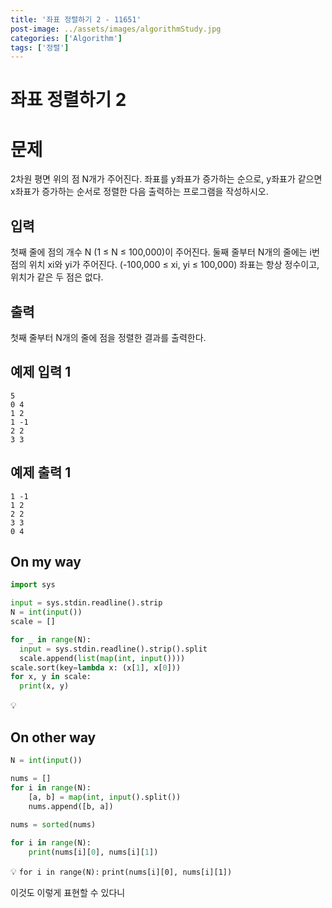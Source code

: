 ```yaml
---
title: '좌표 정렬하기 2 - 11651'
post-image: ../assets/images/algorithmStudy.jpg
categories: ['Algorithm']
tags: ['정렬']
---
```


# 좌표 정렬하기 2

# 문제

2차원 평면 위의 점 N개가 주어진다. 좌표를 y좌표가 증가하는 순으로, y좌표가 같으면 x좌표가 증가하는 순서로 정렬한 다음 출력하는 프로그램을 작성하시오.

## 입력

첫째 줄에 점의 개수 N (1 ≤ N ≤ 100,000)이 주어진다. 둘째 줄부터 N개의 줄에는 i번점의 위치 xi와 yi가 주어진다. (-100,000 ≤ xi, yi ≤ 100,000) 좌표는 항상 정수이고, 위치가 같은 두 점은 없다.

## 출력

첫째 줄부터 N개의 줄에 점을 정렬한 결과를 출력한다.

## 예제 입력 1

```
5
0 4
1 2
1 -1
2 2
3 3
```

## 예제 출력 1

```
1 -1
1 2
2 2
3 3
0 4
```

## On my way

```python
import sys

input = sys.stdin.readline().strip
N = int(input())
scale = []

for _ in range(N):
  input = sys.stdin.readline().strip().split
  scale.append(list(map(int, input())))
scale.sort(key=lambda x: (x[1], x[0]))
for x, y in scale:
  print(x, y)
```

💡

## On other way

```python
N = int(input())

nums = []
for i in range(N):
    [a, b] = map(int, input().split())
    nums.append([b, a])
    
nums = sorted(nums)

for i in range(N):
    print(nums[i][0], nums[i][1])
```

💡 `for i in range(N):`
    		`print(nums[i][0], nums[i][1])`

이것도 이렇게 표현할 수 있다니